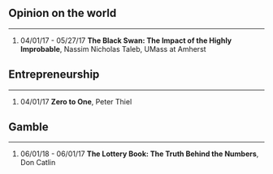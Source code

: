 ## Opinion on the world 
---
1. 04/01/17 - 05/27/17 **The Black Swan: The Impact of the Highly Improbable**, Nassim Nicholas Taleb, UMass at Amherst

## Entrepreneurship 
---
1. 04/01/17 **Zero to One**, Peter Thiel    

## Gamble 
---
1. 06/01/18 - 06/01/17 **The Lottery Book: The Truth Behind the Numbers**, Don Catlin

